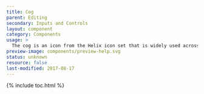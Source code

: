 ```yaml
---
title: Cog
parent: Editing
secondary: Inputs and Controls
layout: component
category: Components
usage: >
  The cog is an icon from the Helix icon set that is widely used across Helix applications. These cogs allow users to interact with and perform actions on a component or page.
preview-image: components/preview-help.svg
status: unknown
resource: false
last-modified: 2017-08-17
---
```


{% include toc.html %}

<!-- unknown -->
